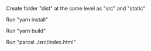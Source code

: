 Create folder "dist" at the same level as "src" and "static"

Run "yarn install"

Run "yarn build"

Run "parcel ./src/index.html"